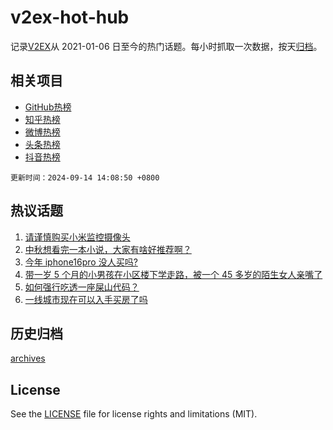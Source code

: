 # v2ex-hot-hub

 记录[V2EX](https://www.v2ex.com/)从 2021-01-06 日至今的热门话题。每小时抓取一次数据，按天[归档](archives)。
 
 ## 相关项目

- [GitHub热榜](https://github.com/it985/github-hot-hub)
- [知乎热榜](https://github.com/it985/zhihu-hot-hub)
- [微博热榜](https://github.com/it985/weibo-hot-hub)
- [头条热榜](https://github.com/it985/toutiao-hot-hub)
- [抖音热榜](https://github.com/it985/douyin-hot-hub)


 `更新时间：2024-09-14 14:08:50 +0800`

## 热议话题

1. [请谨慎购买小米监控摄像头](https://www.v2ex.com/t/1072654)
1. [中秋想看完一本小说，大家有啥好推荐啊？](https://www.v2ex.com/t/1072827)
1. [今年 iphone16pro 没人买吗?](https://www.v2ex.com/t/1072826)
1. [带一岁 5 个月的小男孩在小区楼下学走路，被一个 45 多岁的陌生女人亲嘴了](https://www.v2ex.com/t/1072824)
1. [如何强行吃透一座屎山代码？](https://www.v2ex.com/t/1072834)
1. [一线城市现在可以入手买房了吗](https://www.v2ex.com/t/1072818)

## 历史归档

[archives](archives)

## License

See the [LICENSE](LICENSE) file for license rights and limitations (MIT).

